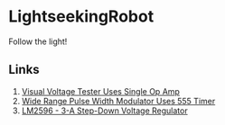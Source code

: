 # LightseekingRobot

Follow the light!

## Links

1. [Visual Voltage Tester Uses Single Op Amp](http://electronicdesign.com/lighting/visual-voltage-tester-uses-single-op-amp)
2. [Wide Range Pulse Width Modulator Uses 555 Timer](http://electronicdesign.com/article/analog-and-mixed-signal/wide-range-pulse-width-modulator-uses-555-timer110.aspx)
3. [LM2596 - 3-A Step-Down Voltage Regulator](http://www.ti.com/lit/ds/symlink/lm2596.pdf)
